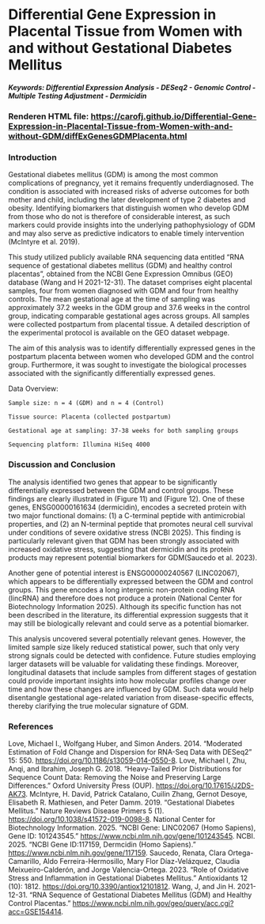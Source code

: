 # Differential Gene Expression in Placental Tissue from Women with and without Gestational Diabetes Mellitus

##### Keywords: Differential Expression Analysis - DESeq2 - Genomic Control - Multiple Testing Adjustment - Dermicidin

### Renderen HTML file: https://carofj.github.io/Differential-Gene-Expression-in-Placental-Tissue-from-Women-with-and-without-GDM/diffExGenesGDMPlacenta.html

### Introduction
Gestational diabetes mellitus (GDM) is among the most common complications of pregnancy, yet it remains frequently underdiagnosed. The condition is associated with increased risks of adverse outcomes for both mother and child, including the later development of type 2 diabetes and obesity. Identifying biomarkers that distinguish women who develop GDM from those who do not is therefore of considerable interest, as such markers could provide insights into the underlying pathophysiology of GDM and may also serve as predictive indicators to enable timely intervention (McIntyre et al. 2019).

This study utilized publicly available RNA sequencing data entitled “RNA sequence of gestational diabetes mellitus (GDM) and healthy control placentas”, obtained from the NCBI Gene Expression Omnibus (GEO) database (Wang and H 2021-12-31). The dataset comprises eight placental samples, four from women diagnosed with GDM and four from healthy controls. The mean gestational age at the time of sampling was approximately 37.2 weeks in the GDM group and 37.6 weeks in the control group, indicating comparable gestational ages across groups. All samples were collected postpartum from placental tissue. A detailed description of the experimental protocol is available on the GEO dataset webpage.

The aim of this analysis was to identify differentially expressed genes in the postpartum placenta between women who developed GDM and the control group. Furthermore, it was sought to investigate the biological processes associated with the significantly differentially expressed genes.

Data Overview:

    Sample size: n = 4 (GDM) and n = 4 (Control)

    Tissue source: Placenta (collected postpartum)

    Gestational age at sampling: 37-38 weeks for both sampling groups

    Sequencing platform: Illumina HiSeq 4000

### Discussion and Conclusion

The analysis identified two genes that appear to be significantly differentially expressed between the GDM and control groups. These findings are clearly illustrated in (Figure 11) and (Figure 12). One of these genes, ENSG00000161634 (dermicidin), encodes a secreted protein with two major functional domains: (1) a C-terminal peptide with antimicrobial properties, and (2) an N-terminal peptide that promotes neural cell survival under conditions of severe oxidative stress (NCBI 2025). This finding is particularly relevant given that GDM has been strongly associated with increased oxidative stress, suggesting that dermicidin and its protein products may represent potential biomarkers for GDM(Saucedo et al. 2023).

Another gene of potential interest is ENSG00000240567 (LINC02067), which appears to be differentially expressed between the GDM and control groups. This gene encodes a long intergenic non-protein coding RNA (lincRNA) and therefore does not produce a protein (National Center for Biotechnology Information 2025). Although its specific function has not been described in the literature, its differential expression suggests that it may still be biologically relevant and could serve as a potential biomarker.

This analysis uncovered several potentially relevant genes. However, the limited sample size likely reduced statistical power, such that only very strong signals could be detected with confidence. Future studies employing larger datasets will be valuable for validating these findings. Moreover, longitudinal datasets that include samples from different stages of gestation could provide important insights into how molecular profiles change over time and how these changes are influenced by GDM. Such data would help disentangle gestational age-related variation from disease-specific effects, thereby clarifying the true molecular signature of GDM.

### References

Love, Michael I., Wolfgang Huber, and Simon Anders. 2014. “Moderated Estimation of Fold Change and Dispersion for RNA-Seq Data with DESeq2” 15: 550. https://doi.org/10.1186/s13059-014-0550-8.
Love, Michael I, Zhu, Anqi, and Ibrahim, Joseph G. 2018. “Heavy-Tailed Prior Distributions for Sequence Count Data: Removing the Noise and Preserving Large Differences.” Oxford University Press (OUP). https://doi.org/10.17615/J2DS-AK73.
McIntyre, H. David, Patrick Catalano, Cuilin Zhang, Gernot Desoye, Elisabeth R. Mathiesen, and Peter Damm. 2019. “Gestational Diabetes Mellitus.” Nature Reviews Disease Primers 5 (1). https://doi.org/10.1038/s41572-019-0098-8.
National Center for Biotechnology Information. 2025. “NCBI Gene: LINC02067 (Homo Sapiens), Gene ID: 101243545.” https://www.ncbi.nlm.nih.gov/gene/101243545.
NCBI. 2025. “NCBI Gene ID:117159, Dermcidin (Homo Sapiens).” https://www.ncbi.nlm.nih.gov/gene/117159.
Saucedo, Renata, Clara Ortega-Camarillo, Aldo Ferreira-Hermosillo, Mary Flor Díaz-Velázquez, Claudia Meixueiro-Calderón, and Jorge Valencia-Ortega. 2023. “Role of Oxidative Stress and Inflammation in Gestational Diabetes Mellitus.” Antioxidants 12 (10): 1812. https://doi.org/10.3390/antiox12101812.
Wang, J, and Jin H. 2021-12-31. “RNA Sequence of Gestational Diabetes Mellitus (GDM) and Healthy Control Placentas.” https://www.ncbi.nlm.nih.gov/geo/query/acc.cgi?acc=GSE154414.

